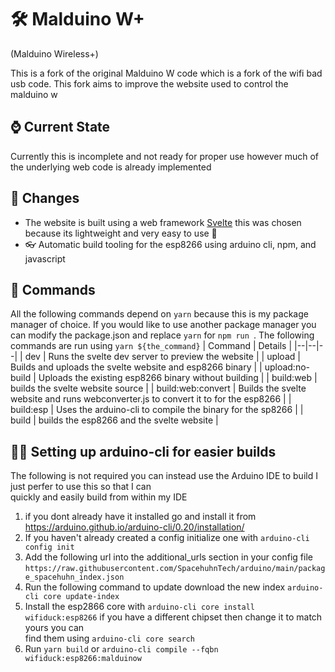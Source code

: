 # 🛠 Malduino W+
(Malduino Wireless+)

This is a fork of the original Malduino W code which is a fork of the wifi bad usb code. This fork aims to improve the website used to control the malduino w

## ⌚️ Current State

Currently this  is incomplete and not ready for proper use however much of the underlying web code is already implemented

## 🧳 Changes

- The website is built using a web framework [Svelte](https://kit.svelte.dev/) this was chosen because its lightweight and very easy to use 🚴
- 👓 Automatic build tooling for the esp8266 using arduino cli, npm, and javascript


## 🦾 Commands

All the following commands depend on ``yarn`` because this is my package manager of choice. If you would like to use another package manager you can modify the package.json and replace ``yarn`` for ``npm run ``. The following commands are run using ``yarn ${the_command}``
| Command | Details |
|--|--|--|
| dev | Runs the svelte dev server to preview the website |
| upload | Builds and uploads the svelte website and esp8266 binary |
| upload:no-build | Uploads the existing esp8266 binary without building |
| build:web | builds the svelte website source |
| build:web:convert | Builds the svelte website and runs webconverter.js to convert it to for the esp8266 |
| build:esp | Uses the arduino-cli to compile the binary for the sp8266 |
| build | builds the esp8266 and the svelte website |


## 🏌️‍♀️ Setting up arduino-cli for easier builds

The following is not required you can instead use the Arduino IDE to build I just perfer to use this so that I can  
quickly and easily build from within my IDE

1) if you dont already have it installed go and install it from https://arduino.github.io/arduino-cli/0.20/installation/
2) If you haven't already created a config initialize one with ```arduino-cli config init```
3) Add the following url into the additional_urls section in your config file ```https://raw.githubusercontent.com/SpacehuhnTech/arduino/main/package_spacehuhn_index.json```
4) Run the following command to update download the new index ```arduino-cli core update-index```
5) Install the esp2866 core with ```arduino-cli core install wifiduck:esp8266``` if you have a different chipset then change it to match yours you can  
   find them using ```arduino-cli core search```
6) Run ```yarn build``` or ```arduino-cli compile --fqbn wifiduck:esp8266:malduinow```
